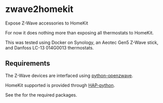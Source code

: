 # zwave2homekit
Expose Z-Wave accessories to HomeKit

For now it does nothing more than exposing all thermostats to HomeKit.

This was tested using Docker on Synology,
an Aeotec Gen5 Z-Wave stick,
and Danfoss LC-13 014G0013 thermostats.


## Requirements

The Z-Wave devices are interfaced using
[python-openzwave](https://github.com/OpenZWave/python-openzwave>).

HomeKit supported is provided through
[HAP-python](https://github.com/ikalchev/HAP-python>).

See the <Dockerfile> for the required packages.
